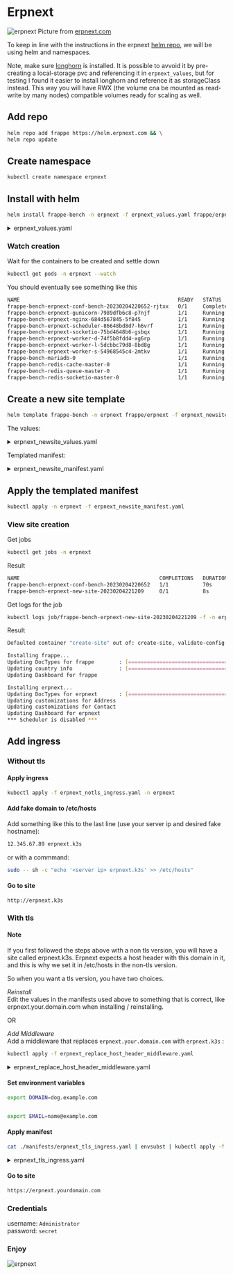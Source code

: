 # Erpnext

![erpnext](/img/services-customer.png)
Picture from [erpnext.com](https://erpnext.com/)

To keep in line with the instructions in the erpnext [helm repo](https://github.com/frappe/helm), we will be using helm and namespaces.

Note, make sure [longhorn](/install-setup/#add-longhorn-optional) is installed. It is possible to avvoid it by pre-creating a local-storage pvc and referencing it in `erpnext_values`, but for testing I found it easier to install longhorn and reference it as storageClass instead. This way you will have RWX (the volume cna be mounted as read-write by many nodes) compatible volumes ready for scaling as well.

## Add repo

```bash
helm repo add frappe https://helm.erpnext.com && \
helm repo update
```

## Create namespace

```bash
kubectl create namespace erpnext
```

## Install with helm

```bash
helm install frappe-bench -n erpnext -f erpnext_values.yaml frappe/erpnext
```

<details>
<summary>erpnext_values.yaml</summary>
```
--8<-- "./manifests/erpnext_values.yaml"
```
</details>

### Watch creation

Wait for the containers to be created and settle down

```bash
kubectl get pods -n erpnext --watch
```

You should eventually see something like this

```bash
NAME                                                   READY   STATUS      RESTARTS      AGE
frappe-bench-erpnext-conf-bench-20230204220652-rjtxx   0/1     Completed   0             100s
frappe-bench-erpnext-gunicorn-7989dfb6c8-p7njf         1/1     Running     0             100s
frappe-bench-erpnext-nginx-684d567845-5f845            1/1     Running     0             100s
frappe-bench-erpnext-scheduler-86648bd8d7-h6vrf        1/1     Running     3 (62s ago)   100s
frappe-bench-erpnext-socketio-75bd4648b6-gsbqx         1/1     Running     3 (49s ago)   100s
frappe-bench-erpnext-worker-d-74f5b8fdd4-xg6rp         1/1     Running     3 (55s ago)   100s
frappe-bench-erpnext-worker-l-5dcbbc79d8-8bd8g         1/1     Running     3 (51s ago)   100s
frappe-bench-erpnext-worker-s-54968545c4-2mtkv         1/1     Running     3 (59s ago)   100s
frappe-bench-mariadb-0                                 1/1     Running     0             100s
frappe-bench-redis-cache-master-0                      1/1     Running     0             100s
frappe-bench-redis-queue-master-0                      1/1     Running     0             100s
frappe-bench-redis-socketio-master-0                   1/1     Running     0             100s

```

## Create a new site template

```bash
helm template frappe-bench -n erpnext frappe/erpnext -f erpnext_newsite_values.yaml -s templates/job-create-site.yaml > erpnext_newsite_manifest.yaml
```

The values:

<details>
<summary>erpnext_newsite_values.yaml</summary>
```
--8<-- "./manifests/erpnext_newsite_values.yaml"
```
</details>

Templated manifest:

<details>
<summary>erpnext_newsite_manifest.yaml</summary>
```
--8<-- "./manifests/erpnext_newsite_manifest.yaml"
```
</details>

## Apply the templated manifest

```bash
kubectl apply -n erpnext -f erpnext_newsite_manifest.yaml
```

### View site creation

Get jobs

```bash
kubectl get jobs -n erpnext
```

Result

```bash
NAME                                             COMPLETIONS   DURATION   AGE
frappe-bench-erpnext-conf-bench-20230204220652   1/1           70s        9m25s
frappe-bench-erpnext-new-site-20230204221209     0/1           8s         8s
```

Get logs for the job

```bash
kubectl logs job/frappe-bench-erpnext-new-site-20230204221209 -f -n erpnext
```

Result

```bash
Defaulted container "create-site" out of: create-site, validate-config (init)

Installing frappe...
Updating DocTypes for frappe        : [========================================] 100%
Updating country info               : [========================================] 100%
Updating Dashboard for frappe

Installing erpnext...
Updating DocTypes for erpnext       : [========================================] 100%
Updating customizations for Address
Updating customizations for Contact
Updating Dashboard for erpnext
*** Scheduler is disabled ***

```

## Add ingress

### Without tls

#### Apply ingress

```bash
kubectl apply -f erpnext_notls_ingress.yaml -n erpnext
```

#### Add fake domain to /etc/hosts

Add something like this to the last line (use your server ip and desired fake hostname):

```bash
12.345.67.89 erpnext.k3s
```

or with a commmand:

```bash
sudo -- sh -c "echo '<server ip> erpnext.k3s' >> /etc/hosts"
```

#### Go to site

```bash
http://erpnext.k3s
```

### With tls

#### Note

If you first followed the steps above with a non tls version, you will have a site called erpnext.k3s. Erpnext expects a host header with this domain in it, and this is why we set it in /etc/hosts in the non-tls version.

So when you want a tls version, you have two choices.

_Reinstall_  
Edit the values in the manifests used above to something that is correct, like erpnext.your.domain.com when installing / reinstalling.

OR

_Add Middleware_  
Add a middleware that replaces `erpnext.your.domain.com` with `erpnext.k3s` :

```bash
kubectl apply -f erpnext_replace_host_header_middleware.yaml
```

<details>
<summary>erpnext_replace_host_header_middleware.yaml</summary>
```
--8<-- "./manifests/erpnext_replace_host_header_middleware.yaml"
```
</details>

#### Set environment variables

```bash
export DOMAIN=dog.example.com
```

```bash

export EMAIL=name@example.com
```

#### Apply manifest

```bash
cat ./manifests/erpnext_tls_ingress.yaml | envsubst | kubectl apply -f -
```

<details>
<summary>erpnext_tls_ingress.yaml</summary>
```
--8<-- "./manifests/erpnext_tls_ingress.yaml"
```
</details>

#### Go to site

```bash
https://erpnext.yourdomain.com
```

### Credentials

username: `Administrator`  
password: `secret`

### Enjoy

![erpnext](/img/erpnext-login.png)
